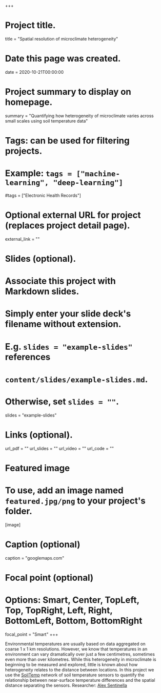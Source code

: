 +++
# Project title.
title = "Spatial resolution of microclimate heterogeneity"

# Date this page was created.
date = 2020-10-21T00:00:00

# Project summary to display on homepage.
summary = "Quantifying how heterogeneity of microclimate varies across small scales using soil temperature data"

# Tags: can be used for filtering projects.
# Example: `tags = ["machine-learning", "deep-learning"]`
#tags = ["Electronic Health Records"]

# Optional external URL for project (replaces project detail page).
external_link = ""

# Slides (optional).
#   Associate this project with Markdown slides.
#   Simply enter your slide deck's filename without extension.
#   E.g. `slides = "example-slides"` references 
#   `content/slides/example-slides.md`.
#   Otherwise, set `slides = ""`.
slides = "example-slides"

# Links (optional).
url_pdf = ""
url_slides = ""
url_video = ""
url_code = ""


# Featured image
# To use, add an image named `featured.jpg/png` to your project's folder. 
[image]
  # Caption (optional)
   caption = "googlemaps.com"
  
  # Focal point (optional)
  # Options: Smart, Center, TopLeft, Top, TopRight, Left, Right, BottomLeft, Bottom, BottomRight
  focal_point = "Smart"
+++

Environmental temperatures are usually based on data aggregated on coarse 1 x 1 km resolutions. However, we know that temperatures in an environment can vary dramatically over just a few centimetres, sometimes even more than over kilometres. While this heterogeneity in microclimate is beginning to be measured and explored, little is known about how heterogeneity relates to the distance between locations. In this project we use the [SoilTemp](https://soiltemp.weebly.com/) network of soil temperature sensors to quantify the relationship between near-surface temperature differences and the spatial distance separating the sensors.
Researcher: [Alex Sentinella](/author/alex/)
